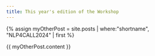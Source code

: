 ```yaml
---
title: This year's edition of the Workshop
---
```


{% assign myOtherPost = site.posts | where:"shortname", "NLP4CALL2024" | first %}

{{ myOtherPost.content }}
